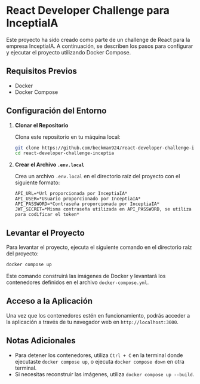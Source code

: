 # React Developer Challenge para InceptiaIA

Este proyecto ha sido creado como parte de un challenge de React para la empresa InceptiaIA. A continuación, se describen los pasos para configurar y ejecutar el proyecto utilizando Docker Compose.

## Requisitos Previos

- Docker
- Docker Compose

## Configuración del Entorno

1. **Clonar el Repositorio**

   Clona este repositorio en tu máquina local:
   ```bash
   git clone https://github.com/beckman924/react-developer-challenge-inceptia.git
   cd react-developer-challenge-inceptia
   ```

2. **Crear el Archivo `.env.local`**

   Crea un archivo `.env.local` en el directorio raíz del proyecto con el siguiente formato:

   ```env
   API_URL=*Url proporcionada por InceptiaIA*
   API_USER=*Usuario proporcionado por InceptiaIA*
   API_PASSWORD=*Contraseña proporcionada por InceptiaIA*
   JWT_SECRET=*Misma contraseña utilizada en API_PASSWORD, se utiliza para codificar el token*
   ```

## Levantar el Proyecto

Para levantar el proyecto, ejecuta el siguiente comando en el directorio raíz del proyecto:

```bash
docker compose up
```

Este comando construirá las imágenes de Docker y levantará los contenedores definidos en el archivo `docker-compose.yml`.

## Acceso a la Aplicación

Una vez que los contenedores estén en funcionamiento, podrás acceder a la aplicación a través de tu navegador web en `http://localhost:3000`.

## Notas Adicionales

- Para detener los contenedores, utiliza `Ctrl + C` en la terminal donde ejecutaste `docker compose up`, o ejecuta `docker compose down` en otra terminal.
- Si necesitas reconstruir las imágenes, utiliza `docker compose up --build`.
